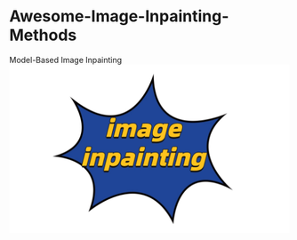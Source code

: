 # Awesome-Image-Inpainting-Methods
Model-Based Image Inpainting![image inpainting](image_inpainting.png)
